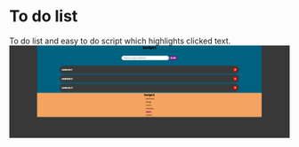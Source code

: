 # To do list
To do list and easy to do script which highlights clicked text.
![image](https://github.com/AAndrys/to-do-list/blob/master/to_do_list.png)
